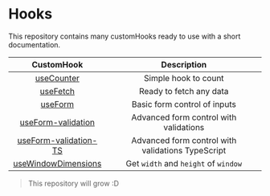 # Hooks

This repository contains many customHooks ready to use with a short documentation.

|CustomHook| Description|
|:---:|:---:|
|[useCounter][useCounter]| Simple hook to count|
|[useFetch][useFetch]| Ready to fetch any data |
|[useForm][useForm]| Basic form control of inputs|
|[useForm-validation][useForm-validation]| Advanced form control with validations|
|[useForm-validation-TS][useForm-validation-TS]| Advanced form control with validations TypeScript|
|[useWindowDimensions][useWindowDimensions]| Get `width` and `height` of `window` |

> This repository will grow :D

[useCounter]:https://github.com/josearcani/custom-hooks/blob/main/useCounter/useCounter.js
[useFetch]:https://github.com/josearcani/custom-hooks/blob/main/useFetch/useFetch.js
[useForm]:https://github.com/josearcani/custom-hooks/blob/main/useForm/useForm.js
[useForm-validation]:https://github.com/josearcani/custom-hooks/blob/main/useForm-validation/useForm.js
[useForm-validation-TS]:https://github.com/josearcani/custom-hooks/blob/main/useForm-validationTypeScript/useForm.ts
[useWindowDimensions]:https://github.com/josearcani/custom-hooks/blob/main/useWindowDimensions/useWindowDimensions.js